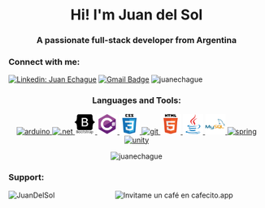 <h1 align="center">Hi! I'm Juan del Sol</h1>
<h3 align="center">A passionate full-stack developer from Argentina</h3>

<h3 align="left">Connect with me:</h3>

[![Linkedin: Juan Echague](https://img.shields.io/badge/-Juan%20Echague-blue?style=flat-square&logo=Linkedin&logoColor=white&link=https://www.linkedin.com/in/juan-del-sol97/)](https://www.linkedin.com/in/juan-del-sol97/)
[![Gmail Badge](https://img.shields.io/badge/-loxar240@gmail.com-c14438?style=flat-square&logo=Gmail&logoColor=white&link=mailto:sy@mangotree.dev)](mailto:loxar240@gmail.com)
<img src="https://komarev.com/ghpvc/?username=juanechague&label=Profile%20views&color=0e75b6&style=flat" alt="juanechague" />


<h3 align="center">Languages and Tools:</h3>
<p align="center"> <a href="https://www.arduino.cc/" target="_blank" rel="noreferrer"> <img src="https://cdn.worldvectorlogo.com/logos/arduino-1.svg" alt="arduino" width="40" height="40"/> <a href="https://dotnet.microsoft.com" target="_blank" rel="noreferrer"> <img src="https://cdn.worldvectorlogo.com/logos/dot-net-core-7.svg" alt=".net" width="40" height="40"/> </a> <a href="https://getbootstrap.com" target="_blank" rel="noreferrer"> <img src="https://raw.githubusercontent.com/devicons/devicon/master/icons/bootstrap/bootstrap-plain-wordmark.svg" alt="bootstrap" width="40" height="40"/> </a> <a href="https://www.w3schools.com/cs/" target="_blank" rel="noreferrer"> <img src="https://raw.githubusercontent.com/devicons/devicon/master/icons/csharp/csharp-original.svg" alt="csharp" width="40" height="40"/> </a> <a href="https://www.w3schools.com/css/" target="_blank" rel="noreferrer"> <img src="https://raw.githubusercontent.com/devicons/devicon/master/icons/css3/css3-original-wordmark.svg" alt="css3" width="40" height="40"/> </a> <a href="https://git-scm.com/" target="_blank" rel="noreferrer"> <img src="https://www.vectorlogo.zone/logos/git-scm/git-scm-icon.svg" alt="git" width="40" height="40"/> </a> <a href="https://www.w3.org/html/" target="_blank" rel="noreferrer"> <img src="https://raw.githubusercontent.com/devicons/devicon/master/icons/html5/html5-original-wordmark.svg" alt="html5" width="40" height="40"/> </a> <a href="https://www.java.com" target="_blank" rel="noreferrer"> <img src="https://raw.githubusercontent.com/devicons/devicon/master/icons/java/java-original.svg" alt="java" width="40" height="40"/> </a> <a href="https://www.mysql.com/" target="_blank" rel="noreferrer"> <img src="https://raw.githubusercontent.com/devicons/devicon/master/icons/mysql/mysql-original-wordmark.svg" alt="mysql" width="40" height="40"/> </a> <a href="https://spring.io/" target="_blank" rel="noreferrer"> <img src="https://www.vectorlogo.zone/logos/springio/springio-icon.svg" alt="spring" width="40" height="40"/> </a> <a href="https://unity.com/" target="_blank" rel="noreferrer"> <img src="https://www.vectorlogo.zone/logos/unity3d/unity3d-icon.svg" alt="unity" width="40" height="40"/> </a> </p>


<p align="center" width="100%">
  <img align="center" width="100%" height="150px" src="https://github-readme-stats.vercel.app/api/top-langs?username=juanechague&show_icons=true&locale=en&layout=compact" alt="juanechague" />
</p>


<h3 align="left">Support:</h3>
<p><a href="https://www.buymeacoffee.com/JuanDelSol"> <img align="left" src="https://cdn.buymeacoffee.com/buttons/v2/default-yellow.png" height="50" width="210" alt="JuanDelSol" /></a></p><a href='https://cafecito.app/juandelsol' rel='noopener' target='_blank'><img align="left" srcset='https://cdn.cafecito.app/imgs/buttons/button_5.png 1x, https://cdn.cafecito.app/imgs/buttons/button_5_2x.png 2x, https://cdn.cafecito.app/imgs/buttons/button_5_3.75x.png 3.75x' src='https://cdn.cafecito.app/imgs/buttons/button_5.png' alt='Invitame un café en cafecito.app' /></a><br><br>




